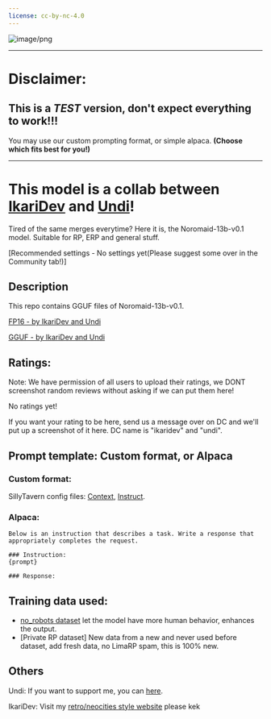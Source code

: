 ```yaml
---
license: cc-by-nc-4.0
---
```



![image/png](https://cdn-uploads.huggingface.co/production/uploads/630dfb008df86f1e5becadc3/VKX2Z2yjZX5J8kXzgeCYO.png)


---

# Disclaimer:
## This is a ***TEST*** version, don't expect everything to work!!!

You may use our custom prompting format, or simple alpaca. **(Choose which fits best for you!)**

---


# This model is a collab between [IkariDev](https://huggingface.co/IkariDev) and [Undi](https://huggingface.co/Undi95)!

Tired of the same merges everytime? Here it is, the Noromaid-13b-v0.1 model. Suitable for RP, ERP and general stuff.

[Recommended settings - No settings yet(Please suggest some over in the Community tab!)]

<!-- description start -->
## Description

<!-- [Recommended settings - contributed by localfultonextractor](https://files.catbox.moe/ue0tja.json) -->

This repo contains GGUF files of Noromaid-13b-v0.1.

[FP16 - by IkariDev and Undi](https://huggingface.co/NeverSleep/Noromaid-13b-v0.1)

<!-- [GGUF - By TheBloke](https://huggingface.co/TheBloke/Athena-v4-GGUF)-->

<!-- [GPTQ - By TheBloke](https://huggingface.co/TheBloke/Athena-v4-GPTQ)-->

<!-- [exl2[8bpw-8h] - by AzureBlack](https://huggingface.co/AzureBlack/Echidna-13b-v0.3-8bpw-8h-exl2)-->

<!-- [AWQ - By TheBloke](https://huggingface.co/TheBloke/Athena-v4-AWQ)-->

<!-- [fp16 - by IkariDev+Undi95](https://huggingface.co/IkariDev/Athena-v4)-->

[GGUF - by IkariDev and Undi](https://huggingface.co/NeverSleep/Noromaid-13b-v0.1-GGUF)
<!-- [OLD(GGUF - by IkariDev+Undi95)](https://huggingface.co/IkariDev/Athena-v4-GGUF)-->

## Ratings:

Note: We have permission of all users to upload their ratings, we DONT screenshot random reviews without asking if we can put them here!

No ratings yet!

If you want your rating to be here, send us a message over on DC and we'll put up a screenshot of it here. DC name is "ikaridev" and "undi".

<!-- description end -->
<!-- prompt-template start -->
## Prompt template: Custom format, or Alpaca

### Custom format:
SillyTavern config files: [Context](https://files.catbox.moe/x85uy1.json), [Instruct](https://files.catbox.moe/ttw1l9.json).

### Alpaca:
```
Below is an instruction that describes a task. Write a response that appropriately completes the request.

### Instruction:
{prompt}

### Response:

```

## Training data used:
- [no_robots dataset](https://huggingface.co/Undi95/Llama2-13B-no_robots-alpaca-lora) let the model have more human behavior, enhances the output.
- [Private RP dataset] New data from a new and never used before dataset, add fresh data, no LimaRP spam, this is 100% new.

## Others

Undi: If you want to support me, you can [here](https://ko-fi.com/undiai).

IkariDev: Visit my [retro/neocities style website](https://ikaridevgit.github.io/) please kek